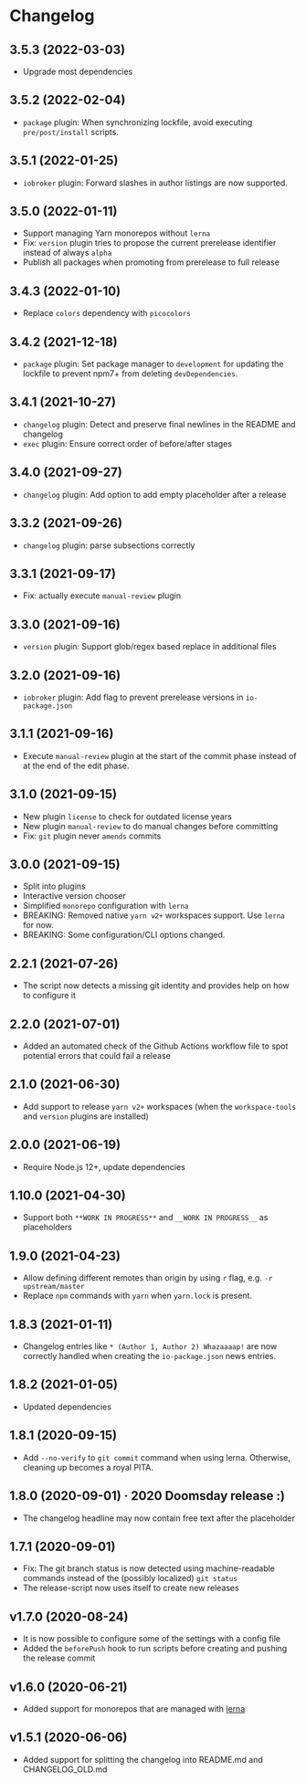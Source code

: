 # Changelog
<!--
    Placeholder for the next version (at the beginning of the line):
    ## **WORK IN PROGRESS**
-->
## 3.5.3 (2022-03-03)
* Upgrade most dependencies

## 3.5.2 (2022-02-04)
* `package` plugin: When synchronizing lockfile, avoid executing `pre/post/install` scripts.

## 3.5.1 (2022-01-25)
* `iobroker` plugin: Forward slashes in author listings are now supported.

## 3.5.0 (2022-01-11)
* Support managing Yarn monorepos without `lerna`
* Fix: `version` plugin tries to propose the current prerelease identifier instead of always `alpha`
* Publish all packages when promoting from prerelease to full release

## 3.4.3 (2022-01-10)
* Replace `colors` dependency with `picocolors`

## 3.4.2 (2021-12-18)
* `package` plugin: Set package manager to `development` for updating the lockfile to prevent npm7+ from deleting `devDependencies`.

## 3.4.1 (2021-10-27)
* `changelog` plugin: Detect and preserve final newlines in the README and changelog
* `exec` plugin: Ensure correct order of before/after stages

## 3.4.0 (2021-09-27)
* `changelog` plugin: Add option to add empty placeholder after a release

## 3.3.2 (2021-09-26)
* `changelog` plugin: parse subsections correctly

## 3.3.1 (2021-09-17)
* Fix: actually execute `manual-review` plugin

## 3.3.0 (2021-09-16)
* `version` plugin: Support glob/regex based replace in additional files

## 3.2.0 (2021-09-16)
* `iobroker` plugin: Add flag to prevent prerelease versions in `io-package.json`

## 3.1.1 (2021-09-16)
* Execute `manual-review` plugin at the start of the commit phase instead of at the end of the edit phase.

## 3.1.0 (2021-09-15)
* New plugin `license` to check for outdated license years
* New plugin `manual-review` to do manual changes before committing
* Fix: `git` plugin never `amends` commits

## 3.0.0 (2021-09-15)
* Split into plugins
* Interactive version chooser
* Simplified `monorepo` configuration with `lerna`
* BREAKING: Removed native `yarn v2+` workspaces support. Use `lerna` for now.
* BREAKING: Some configuration/CLI options changed.

## 2.2.1 (2021-07-26)
* The script now detects a missing git identity and provides help on how to configure it

## 2.2.0 (2021-07-01)
* Added an automated check of the Github Actions workflow file to spot potential errors that could fail a release

## 2.1.0 (2021-06-30)
* Add support to release `yarn v2+` workspaces (when the `workspace-tools` and `version` plugins are installed)

## 2.0.0 (2021-06-19)
* Require Node.js 12+, update dependencies

## 1.10.0 (2021-04-30)
* Support both `**WORK IN PROGRESS**` and `__WORK IN PROGRESS__` as placeholders

## 1.9.0 (2021-04-23)
* Allow defining different remotes than origin by using `r` flag, e.g. `-r upstream/master`
* Replace `npm` commands with `yarn` when `yarn.lock` is present.

## 1.8.3 (2021-01-11)
* Changelog entries like `* (Author 1, Author 2) Whazaaaap!` are now correctly handled when creating the `io-package.json` news entries.

## 1.8.2 (2021-01-05)
* Updated dependencies

## 1.8.1 (2020-09-15)
* Add `--no-verify` to `git commit` command when using lerna. Otherwise, cleaning up becomes a royal PITA.

## 1.8.0 (2020-09-01) · 2020 Doomsday release :)
* The changelog headline may now contain free text after the placeholder

## 1.7.1 (2020-09-01)
* Fix: The git branch status is now detected using machine-readable commands instead of the (possibly localized) `git status`
* The release-script now uses itself to create new releases

## v1.7.0 (2020-08-24)
* It is now possible to configure some of the settings with a config file
* Added the `beforePush` hook to run scripts before creating and pushing the release commit

## v1.6.0 (2020-06-21)
* Added support for monorepos that are managed with [lerna](https://github.com/lerna/lerna)

## v1.5.1 (2020-06-06)
* Added support for splitting the changelog into README.md and CHANGELOG_OLD.md
